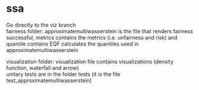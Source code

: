 # ssa 

Go directly to the viz branch  
fairness folder: approximatemultiwasserstein is the file that renders fairness successful, metrics contains the metrics (i.e. unfairness and risk) and quantile contains EQF calculates the quantiles used in approximatemultiwasserstein 
 
 visualization folder: visualization file contains visualizations (density function, waterfall and arrow)  
 unitary tests are in the folder tests (it is the file test_approximatemultiwasserstein)
